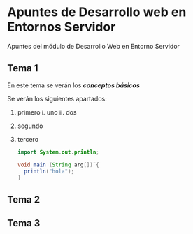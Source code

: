 # Apuntes de Desarrollo web en Entornos Servidor 

Apuntes del módulo de Desarrollo Web en Entorno Servidor

## Tema 1

En este tema se verán los ***conceptos básicos***

Se verán los siguientes apartados:

1. primero
  i. uno
  ii. dos
3. segundo
4. tercero


   ```java
   import System.out.println;

   void main (String arg[])¨{
     println("hola");
   }
   ```

## Tema 2
## Tema 3
